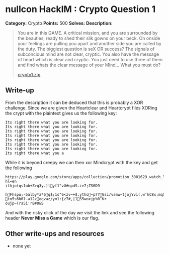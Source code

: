 # nullcon HackIM : Crypto Question 1

**Category:** Crypto
**Points:** 500
**Solves:** 
**Description:**

> You are in this GAME. A critical mission, and you are surrounded by the beauties, ready to shed their slik gowns on your beck. On onside your feelings are pulling you apart and another side you are called by the duty. The biggiest question is seX OR success? The signals of subconcious mind are not clear, cryptic. You also have the message of heart which is clear and cryptic. You just need to use three of them and find whats the clear message of your Mind... What you must do?
> 
> 
> [crypto1.zip](./crypto1.zip)


## Write-up

From the description it can be deduced that this is probably a XOR challenge. Since we are given the Heartclear and Heartcrypt files XORing the crypt with the plaintext gives us the following key:

```
Its right there what you are looking for.
Its right there what you are looking for.
Its right there what you are looking for.
Its right there what you are looking for.
Its right there what you are looking for.
Its right there what you are looking for.
Its right there what you are looking for.
Its right there what you a
```

While it is beyond creepy we can then xor Mindcrypt with the key and get the following

```
https://play.google.com/store/apps/collection/promotion_3001629_watch_live_games?hl=en
ithjo(qs1ob+Z>q3y.)lyf1"vU#npdS.ie7;ZS6D9
                                         hFhspu;-5alby*a*6q$;1s"6<zv~+$.ytho~p7?Gsi/vsmw~tjojYvi(,w'kC8x;mqS"b9l[|!
to5s6h0l-a12zoqvaz/ym1:{z7#,|1S5woxjp%0^Kr
oujp~(rs5i'rB#0&S
```

And with the risky click of the day we visit the link and see the following header **Never Miss a Game** which is our flag.

## Other write-ups and resources

* none yet
